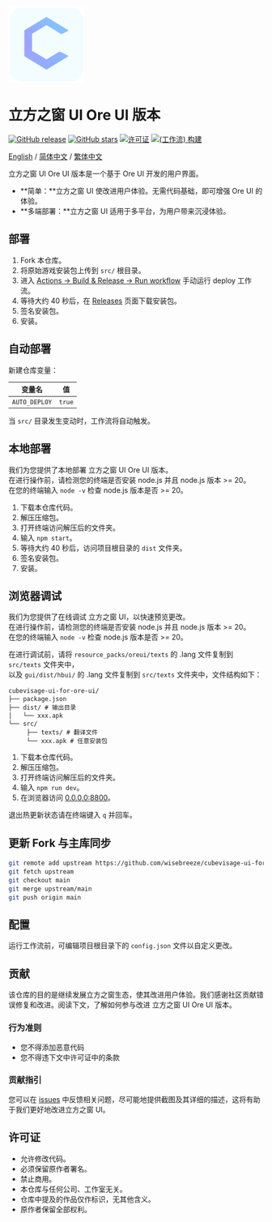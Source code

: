 <div align="left">
  <img src="https://raw.githubusercontent.com/wisebreeze/cubevisage-ui-for-ore-ui/main/src/sources/pack_icon.png" width="150" alt="CubeVisage Icon">
</div>

# 立方之窗 UI Ore UI 版本

[![GitHub release](https://img.shields.io/github/v/release/wisebreeze/cubevisage-ui-for-ore-ui?style=flat-square)](https://github.com/wisebreeze/cubevisage-ui-for-ore-ui/releases)
[![GitHub stars](https://img.shields.io/github/stars/wisebreeze/cubevisage-ui-for-ore-ui?style=flat-square)](https://github.com/wisebreeze/cubevisage-ui-for-ore-ui/stargazers)
[![许可证](https://img.shields.io/badge/许可证-自定义-green?style=flat-square)](LICENSE)
[![(工作流) 构建](https://github.com/wisebreeze/cubevisage-ui-for-ore-ui/actions/workflows/deploy.yml/badge.svg)](https://github.com/wisebreeze/cubevisage-ui-for-ore-ui/actions/workflows/deploy.yml)

[English](/README.md) / [简体中文](/README.zh_CN.md) / [繁体中文](/README.zh_TW.md)

立方之窗 UI Ore UI 版本是一个基于 Ore UI 开发的用户界面。

* **简单：**立方之窗 UI 使改进用户体验。无需代码基础，即可增强 Ore UI 的体验。
* **多端部署：**立方之窗 UI 适用于多平台，为用户带来沉浸体验。

## 部署

1. Fork 本仓库。
2. 将原始游戏安装包上传到 `src/` 根目录。
3. 进入 [Actions → Build & Release → Run workflow](https://github.com/wisebreeze/cubevisage-ui-for-ore-ui/actions/workflows/deploy.yml) 手动运行 deploy 工作流。
4. 等待大约 40 秒后，在 [Releases](https://github.com/wisebreeze/cubevisage-ui-for-ore-ui/releases) 页面下载安装包。
5. 签名安装包。
6. 安装。

## 自动部署

新建仓库变量：

|变量名|值|
|---|---|
|`AUTO_DEPLOY`|`true`|

当 `src/` 目录发生变动时，工作流将自动触发。

## 本地部署

我们为您提供了本地部署 立方之窗 UI Ore UI 版本。  
在进行操作前，请检测您的终端是否安装 node.js 并且 node.js 版本 >= 20。  
在您的终端输入 `node -v` 检查 node.js 版本是否 >= 20。 

1. 下载本仓库代码。
2. 解压压缩包。
3. 打开终端访问解压后的文件夹。
4. 输入 `npm start`。
5. 等待大约 40 秒后，访问项目根目录的 `dist` 文件夹。
6. 签名安装包。
7. 安装。

## 浏览器调试

我们为您提供了在线调试 立方之窗 UI，以快速预览更改。  
在进行操作前，请检测您的终端是否安装 node.js 并且 node.js 版本 >= 20。  
在您的终端输入 `node -v` 检查 node.js 版本是否 >= 20。 

在进行调试前，请将 `resource_packs/oreui/texts` 的 .lang 文件复制到 `src/texts` 文件夹中，  
以及 `gui/dist/hbui/` 的 .lang 文件复制到 `src/texts` 文件夹中，文件结构如下：

```text
cubevisage-ui-for-ore-ui/
├── package.json
├── dist/ # 输出目录
│   └── xxx.apk
└── src/
     ├── texts/ # 翻译文件
     └── xxx.apk # 任意安装包
```

1. 下载本仓库代码。
2. 解压压缩包。
3. 打开终端访问解压后的文件夹。
4. 输入 `npm run dev`。
5. 在浏览器访问 [0.0.0.0:8800](0.0.0.0:8800)。

退出热更新状态请在终端键入 `q` 并回车。

## 更新 Fork 与主库同步

```bash
git remote add upstream https://github.com/wisebreeze/cubevisage-ui-for-ore-ui.git
git fetch upstream
git checkout main
git merge upstream/main
git push origin main
```

## 配置

运行工作流前，可编辑项目根目录下的 `config.json` 文件以自定义更改。

## 贡献

该仓库的目的是继续发展立方之窗生态，使其改进用户体验。我们感谢社区贡献错误修复和改进。阅读下文，了解如何参与改进 立方之窗 UI Ore UI 版本。

### 行为准则

- 您不得添加恶意代码
- 您不得违下文中许可证中的条款

### 贡献指引

您可以在 [issues](https://github.com/wisebreeze/cubevisage-ui-for-ore-ui/issues) 中反馈相关问题，尽可能地提供截图及其详细的描述，这将有助于我们更好地改进立方之窗 UI。

## 许可证

- 允许修改代码。  
- 必须保留原作者署名。  
- 禁止商用。  
- 本仓库与任何公司、工作室无关。  
- 仓库中提及的作品仅作标识，无其他含义。
- 原作者保留全部权利。  